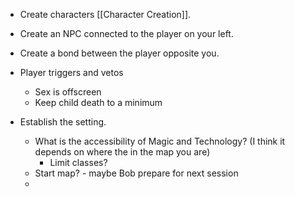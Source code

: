 * Create characters [[Character Creation]].
* Create an NPC connected to the player on your left.
* Create a bond between the player opposite you.
* Player triggers and vetos
	* Sex is offscreen
	* Keep child death to a minimum

* Establish the setting.
	* What is the accessibility of Magic and Technology? (I think it depends on where the in the map you are)
		* Limit classes?
	* Start map? - maybe Bob prepare for next session
	* 